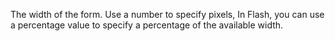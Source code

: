 The width of the form. Use a number to specify
pixels, In Flash, you can use a percentage value to
specify a percentage of the available width.
